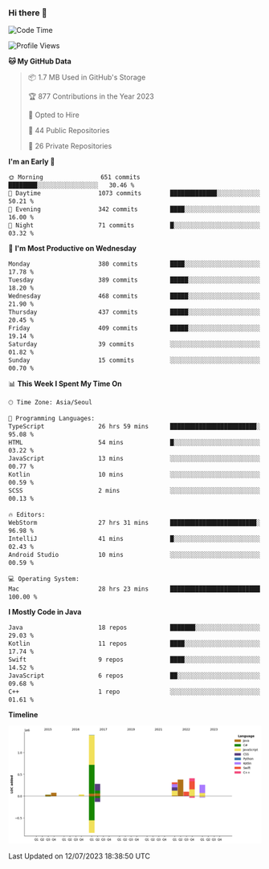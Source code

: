 ### Hi there 👋

<!--
**ionoffx00101/ionoffx00101** is a ✨ _special_ ✨ repository because its `README.md` (this file) appears on your GitHub profile.

Here are some ideas to get you started:

- 🔭 I’m currently working on ...
- 🌱 I’m currently learning ...
- 👯 I’m looking to collaborate on ...
- 🤔 I’m looking for help with ...
- 💬 Ask me about ...
- 📫 How to reach me: ...
- 😄 Pronouns: ...
- ⚡ Fun fact: ...
-->

<!--START_SECTION:waka-->
![Code Time](http://img.shields.io/badge/Code%20Time-326%20hrs%2013%20mins-blue)

![Profile Views](http://img.shields.io/badge/Profile%20Views-1-blue)

**🐱 My GitHub Data** 

> 📦 1.7 MB Used in GitHub's Storage 
 > 
> 🏆 877 Contributions in the Year 2023
 > 
> 💼 Opted to Hire
 > 
> 📜 44 Public Repositories 
 > 
> 🔑 26 Private Repositories 
 > 
**I'm an Early 🐤** 

```text
🌞 Morning                651 commits         ████████░░░░░░░░░░░░░░░░░   30.46 % 
🌆 Daytime                1073 commits        █████████████░░░░░░░░░░░░   50.21 % 
🌃 Evening                342 commits         ████░░░░░░░░░░░░░░░░░░░░░   16.00 % 
🌙 Night                  71 commits          █░░░░░░░░░░░░░░░░░░░░░░░░   03.32 % 
```
📅 **I'm Most Productive on Wednesday** 

```text
Monday                   380 commits         ████░░░░░░░░░░░░░░░░░░░░░   17.78 % 
Tuesday                  389 commits         █████░░░░░░░░░░░░░░░░░░░░   18.20 % 
Wednesday                468 commits         █████░░░░░░░░░░░░░░░░░░░░   21.90 % 
Thursday                 437 commits         █████░░░░░░░░░░░░░░░░░░░░   20.45 % 
Friday                   409 commits         █████░░░░░░░░░░░░░░░░░░░░   19.14 % 
Saturday                 39 commits          ░░░░░░░░░░░░░░░░░░░░░░░░░   01.82 % 
Sunday                   15 commits          ░░░░░░░░░░░░░░░░░░░░░░░░░   00.70 % 
```


📊 **This Week I Spent My Time On** 

```text
🕑︎ Time Zone: Asia/Seoul

💬 Programming Languages: 
TypeScript               26 hrs 59 mins      ████████████████████████░   95.08 % 
HTML                     54 mins             █░░░░░░░░░░░░░░░░░░░░░░░░   03.22 % 
JavaScript               13 mins             ░░░░░░░░░░░░░░░░░░░░░░░░░   00.77 % 
Kotlin                   10 mins             ░░░░░░░░░░░░░░░░░░░░░░░░░   00.59 % 
SCSS                     2 mins              ░░░░░░░░░░░░░░░░░░░░░░░░░   00.13 % 

🔥 Editors: 
WebStorm                 27 hrs 31 mins      ████████████████████████░   96.98 % 
IntelliJ                 41 mins             █░░░░░░░░░░░░░░░░░░░░░░░░   02.43 % 
Android Studio           10 mins             ░░░░░░░░░░░░░░░░░░░░░░░░░   00.59 % 

💻 Operating System: 
Mac                      28 hrs 23 mins      █████████████████████████   100.00 % 
```

**I Mostly Code in Java** 

```text
Java                     18 repos            ███████░░░░░░░░░░░░░░░░░░   29.03 % 
Kotlin                   11 repos            ████░░░░░░░░░░░░░░░░░░░░░   17.74 % 
Swift                    9 repos             ████░░░░░░░░░░░░░░░░░░░░░   14.52 % 
JavaScript               6 repos             ██░░░░░░░░░░░░░░░░░░░░░░░   09.68 % 
C++                      1 repo              ░░░░░░░░░░░░░░░░░░░░░░░░░   01.61 % 
```



**Timeline**

![Lines of Code chart](https://raw.githubusercontent.com/ionoffx00101/ionoffx00101/main/assets/bar_graph.png)


 Last Updated on 12/07/2023 18:38:50 UTC
<!--END_SECTION:waka-->
